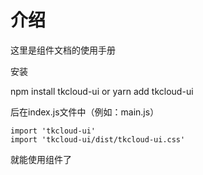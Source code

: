 # 介绍

这里是组件文档的使用手册

安装

npm install tkcloud-ui
or
yarn add tkcloud-ui

后在index.js文件中（例如：main.js）

    import 'tkcloud-ui'
    import 'tkcloud-ui/dist/tkcloud-ui.css'

就能使用组件了